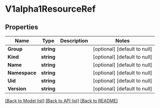 # V1alpha1ResourceRef

## Properties
Name | Type | Description | Notes
------------ | ------------- | ------------- | -------------
**Group** | **string** |  | [optional] [default to null]
**Kind** | **string** |  | [optional] [default to null]
**Name** | **string** |  | [optional] [default to null]
**Namespace** | **string** |  | [optional] [default to null]
**Uid** | **string** |  | [optional] [default to null]
**Version** | **string** |  | [optional] [default to null]

[[Back to Model list]](../README.md#documentation-for-models) [[Back to API list]](../README.md#documentation-for-api-endpoints) [[Back to README]](../README.md)


